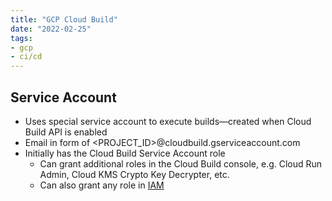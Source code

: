 ```yaml
---
title: "GCP Cloud Build"
date: "2022-02-25"
tags:
- gcp
- ci/cd
---
```


## Service Account

- Uses special service account to execute builds—created when Cloud Build API is enabled
- Email in form of <PROJECT_ID>@cloudbuild.gserviceaccount.com
- Initially has the Cloud Build Service Account role
	- Can grant additional roles in the Cloud Build console, e.g. Cloud Run Admin, Cloud KMS Crypto Key Decrypter, etc.
	- Can also grant any role in [IAM](notes/GCP%20Cloud%20IAM.md)
